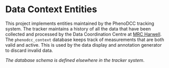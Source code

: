 # Data Context Entities

This project implements entities maintained by the PhenoDCC tracking system. The
tracker maintains a history of all the data that have been collected and
processed by the Data Coordination Centre at [MRC Harwell](http://har.mrc.ac.uk/).
The `phenodcc_context` database keeps track of measurements that are both
valid and active. This is used by the data display and annotation generator
to discard invalid data.

_The database schema is defined elsewhere in the tracker system_.

